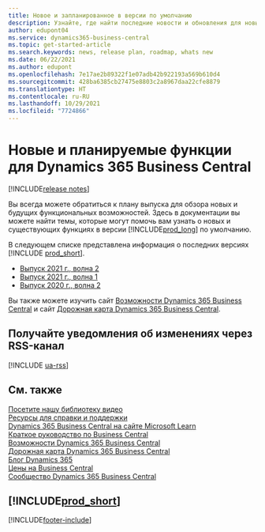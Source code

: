 ```yaml
---
title: Новое и запланированное в версии по умолчанию
description: Узнайте, где найти последние новости и обновления для новых и существующих функций в версии Business Central по умолчанию.
author: edupont04
ms.service: dynamics365-business-central
ms.topic: get-started-article
ms.search.keywords: news, release plan, roadmap, whats new
ms.date: 06/22/2021
ms.author: edupont
ms.openlocfilehash: 7e17ae2b89322f1e07adb42b922193a569b610d4
ms.sourcegitcommit: 428ba6385cb27475e8803c2a8967daa22cfe8879
ms.translationtype: HT
ms.contentlocale: ru-RU
ms.lasthandoff: 10/29/2021
ms.locfileid: "7724866"
---
```

# <a name="new-and-planned-for-dynamics-365-business-central"></a>Новые и планируемые функции для Dynamics 365 Business Central

[!INCLUDE[release notes](includes/release-notes.md)]

Вы всегда можете обратиться к плану выпуска для обзора новых и будущих функциональных возможностей. Здесь в документации вы можете найти темы, которые могут помочь вам узнать о новых и существующих функциях в версии [!INCLUDE[prod_long](includes/prod_long.md)] по умолчанию.  

В следующем списке представлена информация о последних версиях [!INCLUDE [prod_short](includes/prod_short.md)].  

* [Выпуск 2021 г., волна 2](/dynamics365-release-plan/2021wave2/smb/dynamics365-business-central/planned-features)  
* [Выпуск 2021 г., волна 1](/dynamics365-release-plan/2021wave1/smb/dynamics365-business-central/planned-features)  
* [Выпуск 2020 г., волна 2](/dynamics365-release-plan/2020wave2/smb/dynamics365-business-central/planned-features)  

Вы также можете изучить сайт [Возможности Dynamics 365 Business Central](https://dynamics.microsoft.com/business-central/capabilities/) и сайт [Дорожная карта Dynamics 365 Business Central](https://dynamics.microsoft.com/roadmap/business-central/).  

## <a name="get-notified-about-changes-through-an-rss-feed"></a>Получайте уведомления об изменениях через RSS-канал

[!INCLUDE [ua-rss](includes/ua-rss.md)]

## <a name="see-also"></a>См. также

[Посетите нашу библиотеку видео](across-videos.md)  
[Ресурсы для справки и поддержки](product-help-and-support.md)  
[Dynamics 365 Business Central на сайте Microsoft Learn](/learn/dynamics365/business-central?WT.mc_id=dyn365bc_landingpage-docs)  
[Краткое руководство по Business Central](quick-start-business-central.md)  
[Возможности Dynamics 365 Business Central](https://dynamics.microsoft.com/business-central/capabilities/)  
[Дорожная карта Dynamics 365 Business Central](https://dynamics.microsoft.com/roadmap/business-central/)  
[Блог Dynamics 365](https://cloudblogs.microsoft.com/dynamics365/it/product/business-central/)  
[Цены на Business Central](https://dynamics.microsoft.com/business-central/overview/#pricing)  
[Сообщество Dynamics 365 Business Central](https://community.dynamics.com/business/)

## [!INCLUDE[prod_short](includes/free_trial_md.md)]

[!INCLUDE[footer-include](includes/footer-banner.md)]